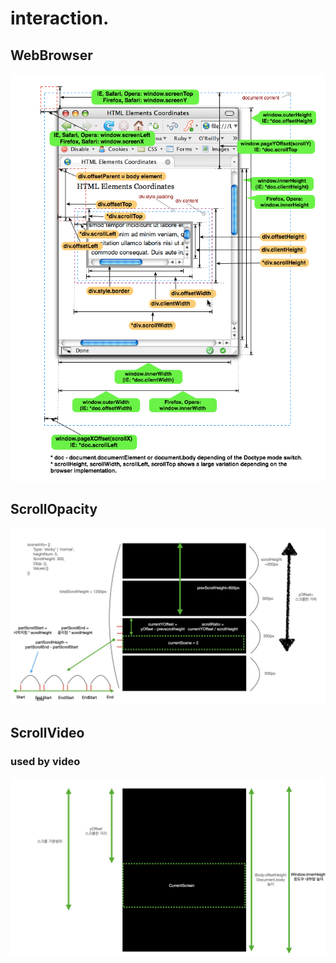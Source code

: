 # interaction.

## WebBrowser 
![webbrowser](/images/webBrowser.png)
## ScrollOpacity
![structure](/images/structure.jpeg)

## ScrollVideo
### used by video
![usedByVideo](/images/usedByVideo.jpeg)